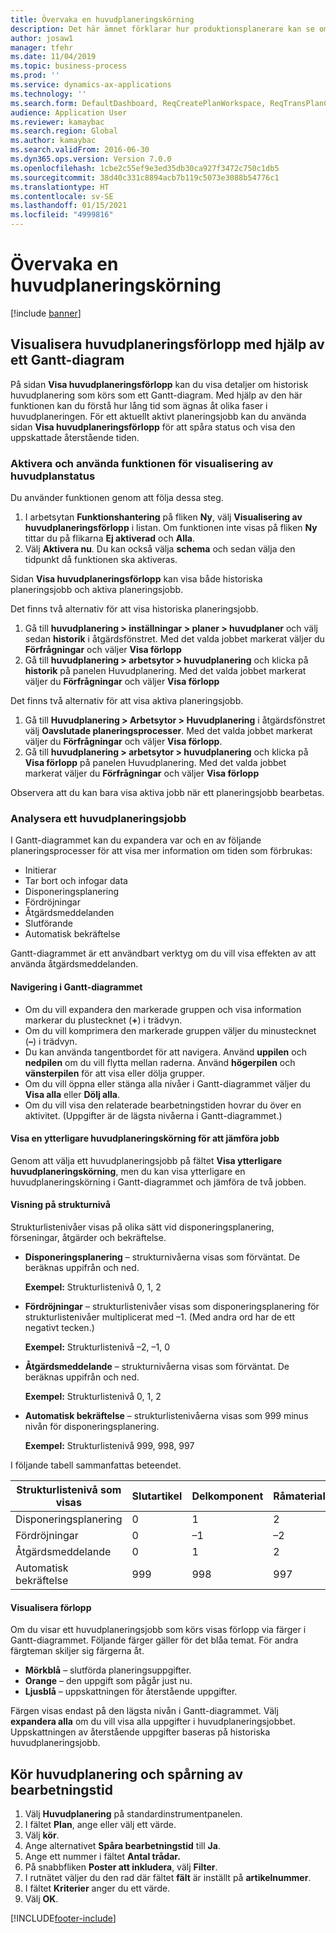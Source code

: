 ```yaml
---
title: Övervaka en huvudplaneringskörning
description: Det här ämnet förklarar hur produktionsplanerare kan se om en huvudplaneringskörning pågår.
author: josaw1
manager: tfehr
ms.date: 11/04/2019
ms.topic: business-process
ms.prod: ''
ms.service: dynamics-ax-applications
ms.technology: ''
ms.search.form: DefaultDashboard, ReqCreatePlanWorkspace, ReqTransPlanCard, SysQueryForm, InventItemIdLookupSimple, ReqLog, ReqProcessTaskTrace
audience: Application User
ms.reviewer: kamaybac
ms.search.region: Global
ms.author: kamaybac
ms.search.validFrom: 2016-06-30
ms.dyn365.ops.version: Version 7.0.0
ms.openlocfilehash: 1cbe2c55ef9e3ed35db30ca927f3472c750c1db5
ms.sourcegitcommit: 38d40c331c8894acb7b119c5073e3088b54776c1
ms.translationtype: HT
ms.contentlocale: sv-SE
ms.lasthandoff: 01/15/2021
ms.locfileid: "4999816"
---
```

# <a name="monitor-a-master-planning-run"></a>Övervaka en huvudplaneringskörning

[!include [banner](../../includes/banner.md)]

## <a name="use-a-gantt-chart-to-visualize-master-planning-progress"></a>Visualisera huvudplaneringsförlopp med hjälp av ett Gantt-diagram

På sidan **Visa huvudplaneringsförlopp** kan du visa detaljer om historisk huvudplanering som körs som ett Gantt-diagram. Med hjälp av den här funktionen kan du förstå hur lång tid som ägnas åt olika faser i huvudplaneringen. För ett aktuellt aktivt planeringsjobb kan du använda sidan **Visa huvudplaneringsförlopp** för att spåra status och visa den uppskattade återstående tiden.

### <a name="turn-on-and-use-the-master-plan-progress-visualization-feature"></a>Aktivera och använda funktionen för visualisering av huvudplanstatus

Du använder funktionen genom att följa dessa steg.

1. I arbetsytan **Funktionshantering** på fliken **Ny**, välj **Visualisering av huvudplaneringsförlopp** i listan. Om funktionen inte visas på fliken **Ny** tittar du på flikarna **Ej aktiverad** och **Alla**.
1. Välj **Aktivera nu**. Du kan också välja **schema** och sedan välja den tidpunkt då funktionen ska aktiveras.

Sidan **Visa huvudplaneringsförlopp** kan visa både historiska planeringsjobb och aktiva planeringsjobb. 

Det finns två alternativ för att visa historiska planeringsjobb. 

1. Gå till **huvudplanering \> inställningar \> planer \> huvudplaner** och välj sedan **historik** i åtgärdsfönstret. Med det valda jobbet markerat väljer du **Förfrågningar** och väljer **Visa förlopp**
1. Gå till **huvudplanering \> arbetsytor \> huvudplanering** och klicka på **historik** på panelen Huvudplanering. Med det valda jobbet markerat väljer du **Förfrågningar** och väljer **Visa förlopp**

Det finns två alternativ för att visa aktiva planeringsjobb. 
1. Gå till **Huvudplanering \> Arbetsytor \> Huvudplanering** i åtgärdsfönstret välj **Oavslutade planeringsprocesser**. Med det valda jobbet markerat väljer du **Förfrågningar** och väljer **Visa förlopp**.
1. Gå till **huvudplanering \> arbetsytor \> huvudplanering** och klicka på **Visa förlopp** på panelen Huvudplanering. Med det valda jobbet markerat väljer du **Förfrågningar** och väljer **Visa förlopp**

Observera att du kan bara visa aktiva jobb när ett planeringsjobb bearbetas.

### <a name="analyze-a-master-planning-job"></a>Analysera ett huvudplaneringsjobb

I Gantt-diagrammet kan du expandera var och en av följande planeringsprocesser för att visa mer information om tiden som förbrukas:

- Initierar
- Tar bort och infogar data
- Disponeringsplanering
- Fördröjningar
- Åtgärdsmeddelanden
- Slutförande
- Automatisk bekräftelse

Gantt-diagrammet är ett användbart verktyg om du vill visa effekten av att använda åtgärdsmeddelanden.

#### <a name="navigation-in-the-gantt-chart"></a>Navigering i Gantt-diagrammet

- Om du vill expandera den markerade gruppen och visa information markerar du plustecknet (**+**) i trädvyn.
- Om du vill komprimera den markerade gruppen väljer du minustecknet (**–**) i trädvyn.
- Du kan använda tangentbordet för att navigera. Använd **uppilen** och **nedpilen** om du vill flytta mellan raderna. Använd **högerpilen** och **vänsterpilen** för att visa eller dölja grupper.
- Om du vill öppna eller stänga alla nivåer i Gantt-diagrammet väljer du **Visa alla** eller **Dölj alla**.
- Om du vill visa den relaterade bearbetningstiden hovrar du över en aktivitet. (Uppgifter är de lägsta nivåerna i Gantt-diagrammet.)

#### <a name="view-an-additional-master-planning-run-to-compare-jobs"></a>Visa en ytterligare huvudplaneringskörning för att jämföra jobb

Genom att välja ett huvudplaneringsjobb på fältet **Visa ytterligare huvudplaneringskörning**, men du kan visa ytterligare en huvudplaneringskörning i Gantt-diagrammet och jämföra de två jobben.

#### <a name="bom-level-display"></a>Visning på strukturnivå

Strukturlistenivåer visas på olika sätt vid disponeringsplanering, förseningar, åtgärder och bekräftelse.

- **Disponeringsplanering** – strukturnivåerna visas som förväntat. De beräknas uppifrån och ned.

    **Exempel:** Strukturlistenivå 0, 1, 2

- **Fördröjningar** – strukturlistenivåer visas som disponeringsplanering för strukturlistenivåer multiplicerat med –1. (Med andra ord har de ett negativt tecken.)

    **Exempel:** Strukturlistenivå –2, –1, 0

- **Åtgärdsmeddelande** – strukturnivåerna visas som förväntat. De beräknas uppifrån och ned.

    **Exempel:** Strukturlistenivå 0, 1, 2

- **Automatisk bekräftelse** – strukturlistenivåerna visas som 999 minus nivån för disponeringsplanering.

    **Exempel:** Strukturlistenivå 999, 998, 997

I följande tabell sammanfattas beteendet.

| Strukturlistenivå som visas | Slutartikel | Delkomponent | Råmaterial |
|---|---|---|---|
| Disponeringsplanering | 0 | 1 | 2 |
| Fördröjningar | 0 | –1 | –2 |
| Åtgärdsmeddelande | 0 | 1 | 2 |
| Automatisk bekräftelse | 999 | 998 | 997 |

#### <a name="visualize-progress"></a>Visualisera förlopp

Om du visar ett huvudplaneringsjobb som körs visas förlopp via färger i Gantt-diagrammet. Följande färger gäller för det blåa temat. För andra färgteman skiljer sig färgerna åt.

- **Mörkblå** – slutförda planeringsuppgifter.
- **Orange** – den uppgift som pågår just nu.
- **Ljusblå** – uppskattningen för återstående uppgifter.

Färgen visas endast på den lägsta nivån i Gantt-diagrammet. Välj **expandera alla** om du vill visa alla uppgifter i huvudplaneringsjobbet. Uppskattningen av återstående uppgifter baseras på historiska huvudplaneringsjobb.

## <a name="run-master-planning-and-track-processing-time"></a>Kör huvudplanering och spårning av bearbetningstid

1. Välj **Huvudplanering** på standardinstrumentpanelen.
1. I fältet **Plan**, ange eller välj ett värde.
1. Välj **kör**.
1. Ange alternativet **Spåra bearbetningstid** till **Ja**.
1. Ange ett nummer i fältet **Antal trådar.**
1. På snabbfliken **Poster att inkludera**, välj **Filter**.
1. I rutnätet väljer du den rad där fältet **fält** är inställt på **artikelnummer**.
1. I fältet **Kriterier** anger du ett värde.
1. Välj **OK**.


[!INCLUDE[footer-include](../../../includes/footer-banner.md)]